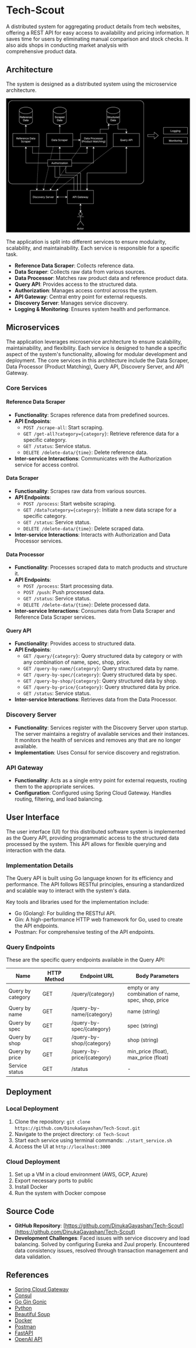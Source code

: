 # Tech-Scout

A distributed system for aggregating product details from tech websites, offering a REST API for easy access to availability and pricing information. It saves time for users by eliminating manual comparison and stock checks. It also aids shops in conducting market analysis with comprehensive product data.


## Architecture
The system is designed as a distributed system using the microservice architecture.

![Alt text](https://raw.githubusercontent.com/DinukaGayashan/Tech-Scout/098e090cfad0b93ab23aec4ff3d9748fee0bbf0e/distributed-system-design.svg)

The application is split into different services to ensure modularity, scalability, and maintainability. Each service is responsible for a specific task.

- **Reference Data Scraper**: Collects reference data.
- **Data Scraper**: Collects raw data from various sources.
- **Data Processor**: Matches raw product data and reference product data.
- **Query API**: Provides access to the structured data.
- **Authorization**: Manages access control across the system.
- **API Gateway**: Central entry point for external requests.
- **Discovery Server**: Manages service discovery.
- **Logging & Monitoring**: Ensures system health and performance.


## Microservices

The application leverages microservice architecture to ensure scalability, maintainability, and flexibility. Each service is designed to handle a specific aspect of the system's functionality, allowing for modular development and deployment. The core services in this architecture include the Data Scraper, Data Processor (Product Matching), Query API, Discovery Server, and API Gateway.

### Core Services

#### Reference Data Scraper
- **Functionality**: Scrapes reference data from predefined sources.
- **API Endpoints**:
  - `POST /scrape-all`: Start scraping.
  - `GET /get-all?category={category}`: Retrieve reference data for a specific category.
  - `GET /status`: Service status.
  - `DELETE /delete-data/{time}`: Delete reference data.
- **Inter-service Interactions**: Communicates with the Authorization service for access control.

#### Data Scraper
- **Functionality**: Scrapes raw data from various sources.
- **API Endpoints**:
  - `POST /process`: Start website scraping.
  - `GET /data?category={category}`: Initiate a new data scrape for a specific category.
  - `GET /status`: Service status.
  - `DELETE /delete-data/{time}`: Delete scraped data.
- **Inter-service Interactions**: Interacts with Authorization and Data Processor services.

#### Data Processor
- **Functionality**: Processes scraped data to match products and structure it.
- **API Endpoints**:
  - `POST /process`: Start processing data.
  - `POST /push`: Push processed data.
  - `GET /status`: Service status.
  - `DELETE /delete-data/{time}`: Delete processed data.
- **Inter-service Interactions**: Consumes data from Data Scraper and Reference Data Scraper services.

#### Query API
- **Functionality**: Provides access to structured data.
- **API Endpoints**:
  - `GET /query/{category}`: Query structured data by category or with any combination of name, spec, shop, price.
  - `GET /query-by-name/{category}`: Query structured data by name.
  - `GET /query-by-spec/{category}`: Query structured data by spec.
  - `GET /query-by-shop/{category}`: Query structured data by shop.
  - `GET /query-by-price/{category}`: Query structured data by price.
  - `GET /status`: Service status.
- **Inter-service Interactions**: Retrieves data from the Data Processor.

### Discovery Server
- **Functionality**: Services register with the Discovery Server upon startup. The server maintains a registry of available services and their instances. It monitors the health of services and removes any that are no longer available.
- **Implementation**: Uses Consul for service discovery and registration.

### API Gateway
- **Functionality**: Acts as a single entry point for external requests, routing them to the appropriate services.
- **Configuration**: Configured using Spring Cloud Gateway. Handles routing, filtering, and load balancing.


## User Interface

The user interface (UI) for this distributed software system is implemented as the Query API, providing programmatic access to the structured data processed by the system. This API allows for flexible querying and interaction with the data.

### Implementation Details
The Query API is built using Go language known for its efficiency and performance. The API follows RESTful principles, ensuring a standardized and scalable way to interact with the system's data.

Key tools and libraries used for the implementation include:
- Go (Golang): For building the RESTful API.
- Gin: A high-performance HTTP web framework for Go, used to create the API endpoints.
- Postman: For comprehensive testing of the API endpoints.

### Query Endpoints
These are the specific query endpoints available in the Query API:

| Name                   | HTTP Method | Endpoint URL                | Body Parameters                                    |
|------------------------|-------------|-----------------------------|----------------------------------------------------|
| Query by category      | GET         | /query/{category}           | empty or any combination of name, spec, shop, price|
| Query by name          | GET         | /query-by-name/{category}   | name (string)                                      |
| Query by spec          | GET         | /query-by-spec/{category}   | spec (string)                                      |
| Query by shop          | GET         | /query-by-shop/{category}   | shop (string)                                      |
| Query by price         | GET         | /query-by-price/{category}  | min_price (float), max_price (float)               |
| Service status         | GET         | /status                     | -                                                  |


## Deployment

### Local Deployment
1. Clone the repository: `git clone https://github.com/DinukaGayashan/Tech-Scout.git`
2. Navigate to the project directory: `cd Tech-Scout`
3. Start each service using terminal commands: `./start_service.sh`
4. Access the UI at `http://localhost:3000`

### Cloud Deployment
1. Set up a VM in a cloud environment (AWS, GCP, Azure)
2. Export necessary ports to public
3. Install Docker
4. Run the system with Docker compose


## Source Code
- **GitHub Repository**: [https://github.com/DinukaGayashan/Tech-Scout](https://github.com/DinukaGayashan/Tech-Scout)
- **Development Challenges**: Faced issues with service discovery and load balancing. Solved by configuring Eureka and Zuul properly. Encountered data consistency issues, resolved through transaction management and data validation.


## References
- [Spring Cloud Gateway](https://spring.io/projects/spring-cloud-gateway)
- [Consul](https://www.consul.io/)
- [Go Gin Gonic](https://pkg.go.dev/github.com/gin-gonic/gin)
- [Python](https://www.python.org/)
- [Beautiful Soup](https://beautiful-soup-4.readthedocs.io/en/latest/)
- [Docker](https://docs.docker.com/)
- [Postman](https://www.postman.com/)
- [FastAPI](https://fastapi.tiangolo.com/)
- [OpenAI API](https://platform.openai.com/docs/api-reference/introduction)

